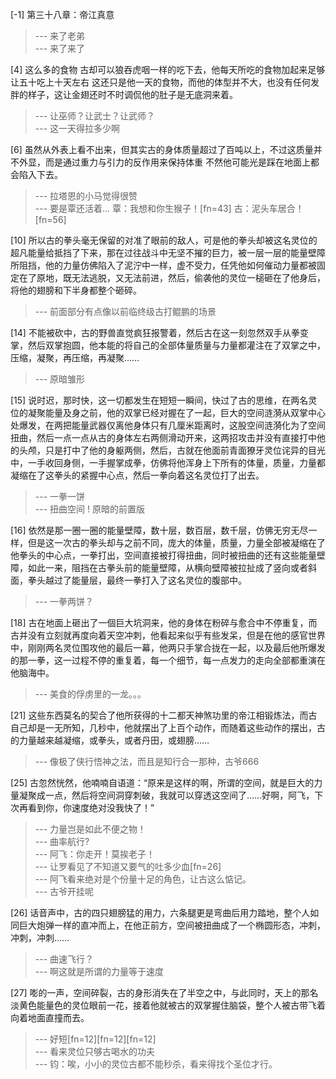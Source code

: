 
[-1] 第三十八章：帝江真意
>--- 来了老弟<br>
>--- 来了来了<br>

[4] 这么多的食物 古却可以狼吞虎咽一样的吃下去，他每天所吃的食物加起来足够让五十吃上十天左右 这还只是他一天的食物，而他的体型并不大，也没有任何发胖的样子，这让金翅还时不时调侃他的肚子是无底洞来着。
>--- 让巫师？让武士？让武师？<br>
>--- 这一天得拉多少啊<br>

[6] 虽然从外表上看不出来，但其实古的身体质量超过了百吨以上，不过这质量并不外显，而是通过重力与引力的反作用来保持体重 不然他可能光是踩在地面上都会陷入下去。
>--- 拉塔恩的小马觉得很赞<br>
>--- 要是覃还活着…
覃：我想和你生猴子！[fn=43]
古：泥头车居合！[fn=56]<br>

[10] 所以古的拳头毫无保留的对准了眼前的敌人，可是他的拳头却被这名灵位的超凡能量给抵挡了下来，那在过往战斗中无坚不摧的巨力，被一层一层的能量壁障所阻挡，他的力量仿佛陷入了泥泞中一样，虚不受力，任凭他如何催动力量都被固定在了原地，既无法逃脱，又无法前进，然后，偷袭他的灵位一槌砸在了他身后，将他的翅膀和下半身都整个砸碎。
>--- 前面部分有点像以前临终级古打鲲鹏的场景<br>

[14] 不能被砍中，古的野兽直觉疯狂报警着，然后古在这一刻忽然双手从拳变掌，然后双掌抱圆，他本能的将自己的全部体量质量与力量都灌注在了双掌之中，压缩，凝聚，再压缩，再凝聚……
>--- 原暗雏形<br>

[15] 说时迟，那时快，这一切都发生在短短一瞬间，快过了古的思维，在两名灵位的凝聚能量及身之前，他的双掌已经对握在了一起，巨大的空间涟漪从双掌中心处爆发，在两把能量武器仅离他身体只有几厘米距离时，这股空间涟漪化为了空间扭曲，然后一点一点从古的身体左右两侧滑动开来，这两招攻击并没有直接打中他的头颅，只是打中了他的身躯两侧，然后，古就在他面前青面獠牙灵位诧异的目光中，一手收回身侧，一手握掌成拳，仿佛将他浑身上下所有的体量，质量，力量都凝缩在了这拳头的紧握中心点，然后一拳向着这名灵位打了出去。
>--- 一拳一饼<br>
>--- 扭曲空间 ! 原暗的前置版<br>

[16] 依然是那一圈一圈的能量壁障，数十层，数百层，数千层，仿佛无穷无尽一样，但是这一次古的拳头却与之前不同，庞大的体量，质量，力量全部被凝缩在了他拳头的中心点，一拳打出，空间直接被打得扭曲，同时被扭曲的还有这些能量壁障，如此一来，阻挡在古拳头前的能量壁障，从横向壁障被拉扯成了竖向或者斜面，拳头越过了能量层，最终一拳打入了这名灵位的腹部中。
>--- 一拳两饼？<br>

[18] 古在地面上砸出了一個巨大坑洞来，他的身体在粉碎与愈合中不停重复，而古并没有立刻就再度向着天空冲刺，他看起来似乎有些发呆，但是在他的感官世界中，刚刚两名灵位围攻他的最后一幕，他两只手掌合拢在一起，以及最后他所爆发的那一拳，这一过程不停的重复着，每一个细节，每一点发力的走向全部都重演在他脑海中。
>--- 美食的俘虏里的一龙。。。<br>

[21] 这些东西莫名的契合了他所获得的十二都天神煞功里的帝江相锻炼法，而古自己却是一无所知，几秒中，他就摆出了上百个动作，而随着这些动作的摆出，古的力量越来越凝缩，或拳头，或者丹田，或翅膀……
>--- 像极了侠行悟神之法，而且是知行合一那种，古爷666<br>

[25] 古忽然恍然，他喃喃自语道：“原来是这样的啊，所谓的空间，就是巨大的力量凝聚成一点，然后将空间洞穿刺破，我就可以穿透这空间了……好啊，阿飞，下次再看到你，你速度绝对没我快了！”
>--- 力量岂是如此不便之物！<br>
>--- 曲率航行?<br>
>--- 阿飞：你走开！莫挨老子！<br>
>--- 让罗看见了不知道又要气的吐多少血[fn=26]<br>
>--- 阿飞看来绝对是个份量十足的角色，让古这么惦记。<br>
>--- 古爷开挂呢<br>

[26] 话音声中，古的四只翅膀猛的用力，六条腿更是弯曲后用力踏地，整个人如同巨大炮弹一样的直冲而上，在他正前方，空间被扭曲成了一个椭圆形态，冲刺，冲刺，冲刺……
>--- 曲速飞行？<br>
>--- 啊这就是所谓的力量等于速度<br>

[27] 嘭的一声，空间碎裂，古的身形消失在了半空之中，与此同时，天上的那名淡黄色能量色的灵位眼前一花，接着他就被古的双掌握住脑袋，整个人被古带飞着向着地面直撞而去。
>--- 好短[fn=12][fn=12][fn=12]<br>
>--- 看来灵位只够古喝水的功夫<br>
>--- 钧：唉，小小的灵位古都不能秒杀，看来得找个圣位才行。<br>
